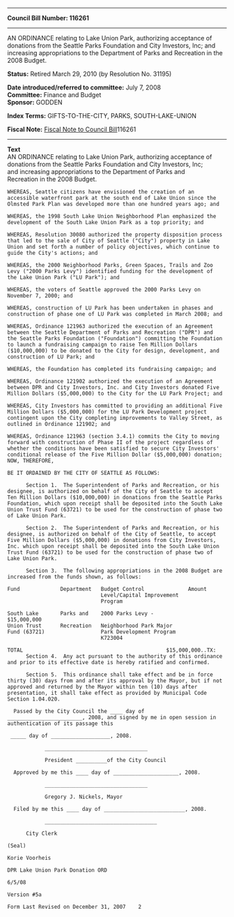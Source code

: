 * * * * *  
  
**Council Bill Number: [](#h0)[](#h2)116261**  
  
* * * * *  
  
AN ORDINANCE relating to Lake Union Park, authorizing acceptance of donations from the Seattle Parks Foundation and City Investors, Inc; and increasing appropriations to the Department of Parks and Recreation in the 2008 Budget.  
  
**Status:** Retired March 29, 2010 (by Resolution No. 31195)   
  
**Date introduced/referred to committee:** July 7, 2008   
**Committee:** Finance and Budget   
**Sponsor:** GODDEN   
  
**Index Terms:** GIFTS-TO-THE-CITY, PARKS, SOUTH-LAKE-UNION  
  
**Fiscal Note:** [Fiscal Note to Council Bill](http://clerk.seattle.gov/~public/fnote/116261.htm)[](#h1)[](#h3)116261  
  
* * * * *  
  
**Text**  
    AN ORDINANCE relating to Lake Union Park, authorizing acceptance of  
    donations from the Seattle Parks Foundation and City Investors, Inc;  
    and increasing appropriations to the Department of Parks and  
    Recreation in the 2008 Budget.  
  
    WHEREAS, Seattle citizens have envisioned the creation of an  
    accessible waterfront park at the south end of Lake Union since the  
    Olmsted Park Plan was developed more than one hundred years ago; and  
  
    WHEREAS, the 1998 South Lake Union Neighborhood Plan emphasized the  
    development of the South Lake Union Park as a top priority; and  
  
    WHEREAS, Resolution 30080 authorized the property disposition process  
    that led to the sale of City of Seattle ("City") property in Lake  
    Union and set forth a number of policy objectives, which continue to  
    guide the City's actions; and  
  
    WHEREAS, the 2000 Neighborhood Parks, Green Spaces, Trails and Zoo  
    Levy ("2000 Parks Levy") identified funding for the development of  
    the Lake Union Park ("LU Park"); and  
  
    WHEREAS, the voters of Seattle approved the 2000 Parks Levy on  
    November 7, 2000; and  
  
    WHEREAS, construction of LU Park has been undertaken in phases and  
    construction of phase one of LU Park was completed in March 2008; and  
  
    WHEREAS, Ordinance 121963 authorized the execution of an Agreement  
    between the Seattle Department of Parks and Recreation ("DPR") and  
    the Seattle Parks Foundation ("Foundation") committing the Foundation  
    to launch a fundraising campaign to raise Ten Million Dollars  
    ($10,000,000) to be donated to the City for design, development, and  
    construction of LU Park; and  
  
    WHEREAS, the Foundation has completed its fundraising campaign; and  
  
    WHEREAS, Ordinance 121902 authorized the execution of an Agreement  
    between DPR and City Investors, Inc. and City Investors donated Five  
    Million Dollars ($5,000,000) to the City for the LU Park Project; and  
  
    WHEREAS, City Investors has committed to providing an additional Five  
    Million Dollars ($5,000,000) for the LU Park Development project  
    contingent upon the City completing improvements to Valley Street, as  
    outlined in Ordinance 121902; and  
  
    WHEREAS, Ordinance 121963 (section 3.4.1) commits the City to moving  
    forward with construction of Phase II of the project regardless of  
    whether the conditions have been satisfied to secure City Investors'  
    conditional release of the Five Million Dollar ($5,000,000) donation;  
    NOW, THEREFORE,  
  
    BE IT ORDAINED BY THE CITY OF SEATTLE AS FOLLOWS:  
  
          Section 1.  The Superintendent of Parks and Recreation, or his  
    designee, is authorized on behalf of the City of Seattle to accept  
    Ten Million Dollars ($10,000,000) in donations from the Seattle Parks  
    Foundation, which upon receipt shall be deposited into the South Lake  
    Union Trust Fund (63721) to be used for the construction of phase two  
    of Lake Union Park.  
  
          Section 2.  The Superintendent of Parks and Recreation, or his  
    designee, is authorized on behalf of the City of Seattle, to accept  
    Five Million Dollars ($5,000,000) in donations from City Investors,  
    Inc. which upon receipt shall be deposited into the South Lake Union  
    Trust Fund (63721) to be used for the construction of phase two of  
    Lake Union Park.  
  
          Section 3.  The following appropriations in the 2008 Budget are  
    increased from the funds shown, as follows:  
  
    Fund             Department   Budget Control              Amount  
                                  Level/Capital Improvement  
                                  Program  
  
    South Lake       Parks and    2000 Parks Levy -              $15,000,000  
    Union Trust      Recreation   Neighborhood Park Major  
    Fund (63721)                  Park Development Program  
                                  K723004  
  
    TOTAL                                              $15,000,000..TX:  
          Section 4.  Any act pursuant to the authority of this ordinance  
    and prior to its effective date is hereby ratified and confirmed.  
  
          Section 5.  This ordinance shall take effect and be in force  
    thirty (30) days from and after its approval by the Mayor, but if not  
    approved and returned by the Mayor within ten (10) days after  
    presentation, it shall take effect as provided by Municipal Code  
    Section 1.04.020.  
  
      Passed by the City Council the ____ day of  
    ________________________, 2008, and signed by me in open session in  
    authentication of its passage this  
  
     _____ day of ___________________, 2008.  
  
                _________________________________  
  
                President __________of the City Council  
  
      Approved by me this ____ day of _____________________, 2008.  
  
                _________________________________  
  
                Gregory J. Nickels, Mayor  
  
      Filed by me this ____ day of __________________________, 2008.  
  
                ____________________________________  
  
          City Clerk  
  
    (Seal)  
  
    Korie Voorheis  
  
    DPR Lake Union Park Donation ORD  
  
    6/5/08  
  
    Version #5a  
  
    Form Last Revised on December 31, 2007    2  

